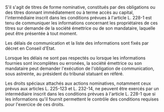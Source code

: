 S'il s'agit de titres de forme nominative, constitués par des obligations ou des titres donnant immédiatement ou à terme accès au capital, l'intermédiaire inscrit dans les conditions prévues à l'article L. 228-1 est tenu de communiquer les informations concernant les propriétaires de ces titres sur demande de la société émettrice ou de son mandataire, laquelle peut être présentée à tout moment.

Les délais de communication et la liste des informations sont fixés par décret en Conseil d'Etat.

Lorsque les délais ne sont pas respectés ou lorsque les informations fournies sont incomplètes ou erronées, la société émettrice ou son mandataire peut demander l'exécution de l'obligation de communication, sous astreinte, au président du tribunal statuant en référé.

Les droits spéciaux attachés aux actions nominatives, notamment ceux prévus aux articles L. 225-123 et L. 232-14, ne peuvent être exercés par un intermédiaire inscrit dans les conditions prévues à l'article L. 228-1 que si les informations qu'il fournit permettent le contrôle des conditions requises pour l'exercice de ces droits.
